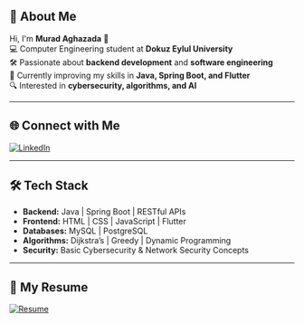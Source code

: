 ## 🚀 About Me  
Hi, I'm **Murad Aghazada** 👋  
💻 Computer Engineering student at **Dokuz Eylul University**  
🛠 Passionate about **backend development** and **software engineering**  
🚀 Currently improving my skills in **Java, Spring Boot, and Flutter**  
🔍 Interested in **cybersecurity, algorithms, and AI**  

---

## 🌐 Connect with Me  
[![LinkedIn](https://img.shields.io/badge/LinkedIn-0077B5?style=for-the-badge&logo=linkedin&logoColor=white)](https://www.linkedin.com/in/murad-aghazada-32916b295)  

---

## 🛠 Tech Stack  

- **Backend:** Java | Spring Boot | RESTful APIs  
- **Frontend:** HTML | CSS | JavaScript | Flutter  
- **Databases:** MySQL | PostgreSQL  
- **Algorithms:** Dijkstra’s | Greedy | Dynamic Programming  
- **Security:** Basic Cybersecurity & Network Security Concepts  

---

## 📜 My Resume  
[![Resume](https://img.shields.io/badge/View%20Resume-PDF-blue?style=for-the-badge&logo=adobeacrobatreader)](your_resume_link_here)  
